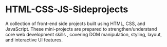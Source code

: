# HTML-CSS-JS-Sideprojects
A collection of front-end side projects built using HTML, CSS, and JavaScript. These mini-projects are prepared to strengthen/understand core web development skills , covering DOM manipulation, styling, layout, and interactive UI features.
